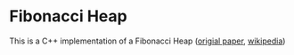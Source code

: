 # Fibonacci Heap

This is a C++ implementation of a Fibonacci Heap ([origial paper][FredmanTarjan], [wikipedia][FibHeapWiki])



[FredmanTarjan]: https://dl.acm.org/citation.cfm?id=28874 "Fibonacci heaps and their uses in improved network optimization algorithms, Fredman and Tarjan, 1987"

[FibHeapWiki]: https://en.wikipedia.org/wiki/Fibonacci_heap "Fibonacci Heap Wikipedia page"